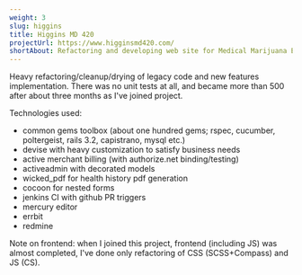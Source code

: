 ```yaml
---
weight: 3
slug: higgins
title: Higgins MD 420
projectUrl: https://www.higginsmd420.com/
shortAbout: Refactoring and developing web site for Medical Marijuana Evaluation Clinic
---
```


Heavy refactoring/cleanup/drying of legacy code and new features implementation. 
There was no unit tests at all, and became more than 500 after about three months as I've joined project.  

Technologies used:  

- common gems toolbox (about one hundred gems; rspec, cucumber, poltergeist, rails 3.2, capistrano, mysql etc.) 
- devise with heavy customization to satisfy business needs 
- active merchant billing (with authorize.net binding/testing) 
- activeadmin with decorated models 
- wicked_pdf for health history pdf generation 
- cocoon for nested forms 
- jenkins CI with github PR triggers 
- mercury editor 
- errbit 
- redmine  

Note on frontend: when I joined this project, frontend (including JS) was almost completed, I've done only refactoring of CSS (SCSS+Compass) and JS (CS). 
